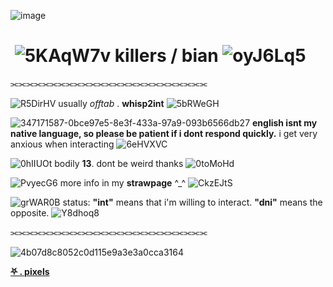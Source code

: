 
![image](https://github.com/killerpresence/killerpresence/assets/144563947/bed69861-7bd5-44a8-a3e5-4a2ea0f830c2)


# ‎ ‎ ‎ ‎ ‎ ‎ ‎ ‎ ‎ ‎‎ ‎ ‎ ‎ ‎ ‎ ‎ ‎ ‎ ‎ ‎‎ ‎ ‎ ‎ ‎ ‎ ‎  ‎ ‎ ‎ ‎ ‎ ‎‎ ‎ ‎  ‎ ‎ ‎ ‎ ‎ ‎ ‎ ‎ ‎ ‎![5KAqW7v](https://github.com/killerpresence/killerpresence/assets/144563947/634096ee-8c60-4af1-a72d-1f12a9cf5c17) killers / bian ![oyJ6Lq5](https://github.com/killerpresence/killerpresence/assets/144563947/aeede484-c5e0-4232-9769-d75ff43dd2a0)

⫘⫘⫘⫘⫘⫘⫘⫘⫘⫘⫘⫘⫘⫘⫘⫘⫘⫘⫘⫘⫘⫘⫘⫘⫘ 

‎![R5DirHV](https://github.com/killerpresence/killerpresence/assets/144563947/0ac0d7d2-83bc-4382-bd23-3923d5aeb77e) usually *offtab* . **whisp2int** ![5bRWeGH](https://github.com/killerpresence/killerpresence/assets/144563947/1ecdfe35-a6d0-4001-ace8-fc248f9ce4e6)


![347171587-0bce97e5-8e3f-433a-97a9-093b6566db27](https://github.com/killerpresence/killerpresence/assets/144563947/ac2faea9-77df-48fb-baf5-3bd44fd98590) **english isnt my native language, so please be patient if i dont respond quickly.** i get very anxious when interacting ![6eHVXVC](https://github.com/killerpresence/killerpresence/assets/144563947/9f305681-adee-407d-8ef6-6ebb4517883c)

![0hIIUOt](https://github.com/killerpresence/killerpresence/assets/144563947/5473fe09-4512-487d-a2e2-c2db32d8217a) bodily **13**. dont be weird thanks ![0toMoHd](https://github.com/killerpresence/killerpresence/assets/144563947/2a95db7e-3caa-4bca-8e92-b3ba3828b08f)

![PvyecG6](https://github.com/killerpresence/killerpresence/assets/144563947/c44ea9f1-527a-4a53-8f8f-b22ee460b059) more info in my **strawpage** ^_^ ![CkzEJtS](https://github.com/killerpresence/killerpresence/assets/144563947/3bebd53c-6f2b-4cb2-90a2-efe65454e9bd)

![grWAR0B](https://github.com/user-attachments/assets/c0dceb7d-e2b2-40bd-a80e-16f821a46735) status: **"int"** means that i'm willing to interact. **"dni"** means the opposite. ![Y8dhoq8](https://github.com/user-attachments/assets/f518b848-d034-49ad-879a-a8b442de45a2)

⫘⫘⫘⫘⫘⫘⫘⫘⫘⫘⫘⫘⫘⫘⫘⫘⫘⫘⫘⫘⫘⫘⫘⫘⫘ 

 ![4b07d8c8052c0d115e9a3e3a0cca3164](https://github.com/killerpresence/killerpresence/assets/144563947/397cbef7-58d2-4c31-a46b-f836bd2116e9)


‎[**⛧ . pixels**](https://sadthemes.tumblr.com/smolpxl) 




